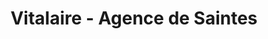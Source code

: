 ---
title: "Vitalaire - Agence de Saintes"
url: /saint-georges-des-coteaux/vitalaire-agence-de-saintes/
shop: approvisionnement médical
---
